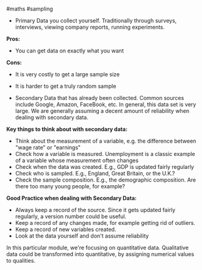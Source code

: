 #maths #sampling
- Primary
Data you collect yourself. Traditionally through surveys, interviews, viewing company reports, running experiments.

**Pros:**
- You can get data on exactly what you want

**Cons:**
- It is very costly to get a large sample size
- It is harder to get a truly random sample

- Secondary
Data that has already been collected. Common sources include Google, Amazon, FaceBook, etc.
In general, this data set is very large. We are generally assuming a decent amount of reliability when dealing with secondary data.

**Key things to think about with secondary data:**
- Think about the measurement of a variable, e.g. the difference between "wage rate" or "earnings"
- Check how a variable is measured. Unemployment is a classic example of a variable whose measurement often changes
- Check when the data was created. E.g., GDP is updated fairly regularly
- Check who is sampled. E.g., England, Great Britain, or the U.K.?
- Check the sample composition. E.g., the demographic composition. Are there too many young people, for example?

**Good Practice when dealing with Secondary Data:**
- Always keep a record of the source. Since it gets updated fairly regularly, a version number could be useful.
- Keep a record of any changes made, for example getting rid of outliers.
- Keep a record of new variables created.
- Look at the data yourself and don't assume reliability

In this particular module, we're focusing on quantitative data. Qualitative data could be transformed into quantitative, by assigning numerical values to qualities. 